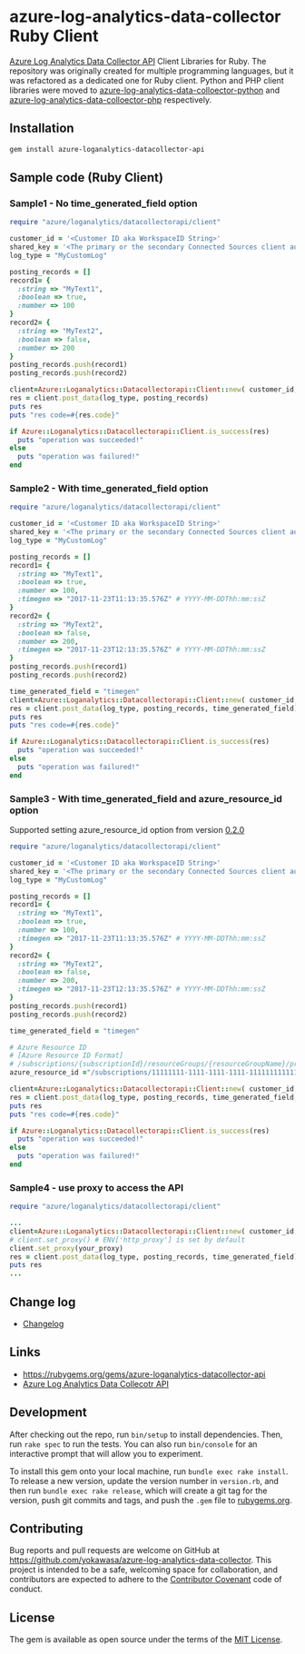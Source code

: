 # azure-log-analytics-data-collector Ruby Client

[Azure Log Analytics Data Collector API](https://docs.microsoft.com/en-us/azure/azure-monitor/platform/data-collector-api) Client Libraries for Ruby. The repository was originally created for multiple programming languages, but it was refactored as a dedicated one for Ruby client. Python and PHP client libraries were moved to [azure-log-analytics-data-colloector-python](https://github.com/yokawasa/azure-log-analytics-data-collector-python) and [azure-log-analytics-data-colloector-php](https://github.com/yokawasa/azure-log-analytics-data-collector-php) respectively.


## Installation
```bash
gem install azure-loganalytics-datacollector-api
```

## Sample code (Ruby Client)
### Sample1 - No time_generated_field option
```ruby
require "azure/loganalytics/datacollectorapi/client"

customer_id = '<Customer ID aka WorkspaceID String>'
shared_key = '<The primary or the secondary Connected Sources client authentication key>'
log_type = "MyCustomLog"

posting_records = []
record1= {
  :string => "MyText1",
  :boolean => true,
  :number => 100
}
record2= {
  :string => "MyText2",
  :boolean => false,
  :number => 200
}
posting_records.push(record1)
posting_records.push(record2)

client=Azure::Loganalytics::Datacollectorapi::Client::new( customer_id, shared_key)
res = client.post_data(log_type, posting_records)
puts res
puts "res code=#{res.code}"

if Azure::Loganalytics::Datacollectorapi::Client.is_success(res)
  puts "operation was succeeded!"
else
  puts "operation was failured!"
end
```

### Sample2 - With time_generated_field option
```ruby
require "azure/loganalytics/datacollectorapi/client"

customer_id = '<Customer ID aka WorkspaceID String>'
shared_key = '<The primary or the secondary Connected Sources client authentication key>'
log_type = "MyCustomLog"

posting_records = []
record1= {
  :string => "MyText1",
  :boolean => true,
  :number => 100,
  :timegen => "2017-11-23T11:13:35.576Z" # YYYY-MM-DDThh:mm:ssZ
}
record2= {
  :string => "MyText2",
  :boolean => false,
  :number => 200,
  :timegen => "2017-11-23T12:13:35.576Z" # YYYY-MM-DDThh:mm:ssZ
}
posting_records.push(record1)
posting_records.push(record2)

time_generated_field = "timegen"
client=Azure::Loganalytics::Datacollectorapi::Client::new( customer_id, shared_key)
res = client.post_data(log_type, posting_records, time_generated_field)
puts res
puts "res code=#{res.code}"

if Azure::Loganalytics::Datacollectorapi::Client.is_success(res)
  puts "operation was succeeded!"
else
  puts "operation was failured!"
end
```

### Sample3 - With time_generated_field and azure_resource_id option
Supported setting azure_resource_id option from version [0.2.0](https://github.com/yokawasa/azure-log-analytics-data-collector/releases/tag/v0.2.0)
```ruby
require "azure/loganalytics/datacollectorapi/client"

customer_id = '<Customer ID aka WorkspaceID String>'
shared_key = '<The primary or the secondary Connected Sources client authentication key>'
log_type = "MyCustomLog"

posting_records = []
record1= {
  :string => "MyText1",
  :boolean => true,
  :number => 100,
  :timegen => "2017-11-23T11:13:35.576Z" # YYYY-MM-DDThh:mm:ssZ
}
record2= {
  :string => "MyText2",
  :boolean => false,
  :number => 200,
  :timegen => "2017-11-23T12:13:35.576Z" # YYYY-MM-DDThh:mm:ssZ
}
posting_records.push(record1)
posting_records.push(record2)

time_generated_field = "timegen"

# Azure Resource ID
# [Azure Resource ID Format]
# /subscriptions/{subscriptionId}/resourceGroups/{resourceGroupName}/providers/{resourceProviderNamespace}/{resourceType}/{resourceName}
azure_resource_id ="/subscriptions/11111111-1111-1111-1111-111111111111/resourceGroups/otherResourceGroup/providers/Microsoft.Storage/storageAccounts/examplestorage"

client=Azure::Loganalytics::Datacollectorapi::Client::new( customer_id, shared_key)
res = client.post_data(log_type, posting_records, time_generated_field, azure_resource_id)
puts res
puts "res code=#{res.code}"

if Azure::Loganalytics::Datacollectorapi::Client.is_success(res)
  puts "operation was succeeded!"
else
  puts "operation was failured!"
end
```

### Sample4 - use proxy to access the API
```ruby
require "azure/loganalytics/datacollectorapi/client"

...
client=Azure::Loganalytics::Datacollectorapi::Client::new( customer_id, shared_key)
# client.set_proxy() # ENV['http_proxy'] is set by default 
client.set_proxy(your_proxy)
res = client.post_data(log_type, posting_records, time_generated_field)
puts res
...
```


## Change log

* [Changelog](ChangeLog.md)

## Links

* https://rubygems.org/gems/azure-loganalytics-datacollector-api
* [Azure Log Analytics Data Collecotr API](https://docs.microsoft.com/en-us/azure/log-analytics/log-analytics-data-collector-api)

## Development

After checking out the repo, run `bin/setup` to install dependencies. Then, run `rake spec` to run the tests. You can also run `bin/console` for an interactive prompt that will allow you to experiment.

To install this gem onto your local machine, run `bundle exec rake install`. To release a new version, update the version number in `version.rb`, and then run `bundle exec rake release`, which will create a git tag for the version, push git commits and tags, and push the `.gem` file to [rubygems.org](https://rubygems.org).

## Contributing

Bug reports and pull requests are welcome on GitHub at https://github.com/yokawasa/azure-log-analytics-data-collector. This project is intended to be a safe, welcoming space for collaboration, and contributors are expected to adhere to the [Contributor Covenant](http://contributor-covenant.org) code of conduct.

## License

The gem is available as open source under the terms of the [MIT License](http://opensource.org/licenses/MIT).
